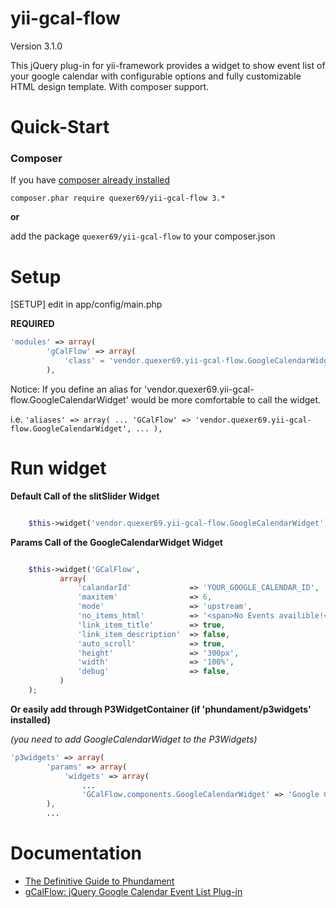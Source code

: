 yii-gcal-flow
=============

Version 3.1.0

This jQuery plug-in for yii-framework provides a widget to show event list of your google calendar
with configurable options and fully customizable HTML design template. With composer support.


Quick-Start
=============

### Composer
If you have [composer already installed](http://getcomposer.org/doc/00-intro.md#installation-nix)

`composer.phar require quexer69/yii-gcal-flow 3.*`

**or**

add the package `quexer69/yii-gcal-flow` to your composer.json

Setup
=============
[SETUP] edit in app/config/main.php

**REQUIRED**
```php
'modules' => array(
        'gCalFlow' => array(
            'class' = 'vendor.quexer69.yii-gcal-flow.GoogleCalendarWidget',
        ),
```

Notice:
If you define an alias for 'vendor.quexer69.yii-gcal-flow.GoogleCalendarWidget'
would be more comfortable to call the widget.

i.e. `'aliases' => array(
        ...
        'GCalFlow' => 'vendor.quexer69.yii-gcal-flow.GoogleCalendarWidget',
        ...
       ),`

Run widget
=============

**Default Call of the slitSlider Widget**
```php

    $this->widget('vendor.quexer69.yii-gcal-flow.GoogleCalendarWidget');

```

**Params Call of the GoogleCalendarWidget Widget**
```php

    $this->widget('GCalFlow',
           array(
               'calandarId'             => 'YOUR_GOOGLE_CALENDAR_ID',
               'maxitem'                => 6,
               'mode'                   => 'upstream',                          // [upcoming | updates]
               'no_items_html'          => '<span>No Events availible!</span>', // HTML for empty calendar
               'link_item_title'        => true,
               'link_item_description'  => false,
               'auto_scroll'            => true,
               'height'                 => '300px',                             // css height of the #gcf-container
               'width'                  => '100%',                              // css width of the #gcf-container
               'debug'                  => false,                               // turn on debug console
           )
    );

```

**Or easily add through P3WidgetContainer (if 'phundament/p3widgets' installed)**

*(you need to add GoogleCalendarWidget to the P3Widgets)*
```php
'p3widgets' => array(
        'params' => array(
            'widgets' => array(
                ...
                'GCalFlow.components.GoogleCalendarWidget' => 'Google Calendar List Widget'
        ),
        ...
```

Documentation
=============

 * [The Definitive Guide to Phundament](https://github.com/phundament/app/wiki)
 * [gCalFlow: jQuery Google Calendar Event List Plug-in](http://sugi.github.io/jquery-gcal-flow/)